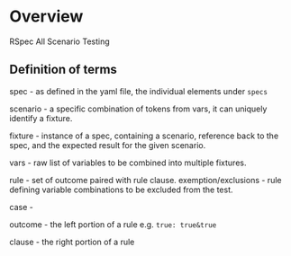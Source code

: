 # Overview
RSpec All Scenario Testing

## Definition of terms

spec - as defined in the yaml file, the individual elements under `specs`

scenario - a specific combination of tokens from vars, it can uniquely identify a fixture.

fixture - instance of a spec, containing a scenario, reference back to the spec, and the expected result for the given scenario.

vars - raw list of variables to be combined into multiple fixtures.

rule - set of outcome paired with rule clause.
exemption/exclusions - rule defining variable combinations to be excluded from the test.

case -

outcome - the left portion of a rule e.g. `true: true&true`

clause - the right portion of a rule
